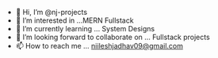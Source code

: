 - 👋 Hi, I’m @nj-projects
- 👀 I’m interested in ...MERN Fullstack
- 🌱 I’m currently learning ... System Designs
- 💞️ I’m looking forward to collaborate on ... Fullstack projects
- 📫 How to reach me ... niileshjadhav09@gmail.com
